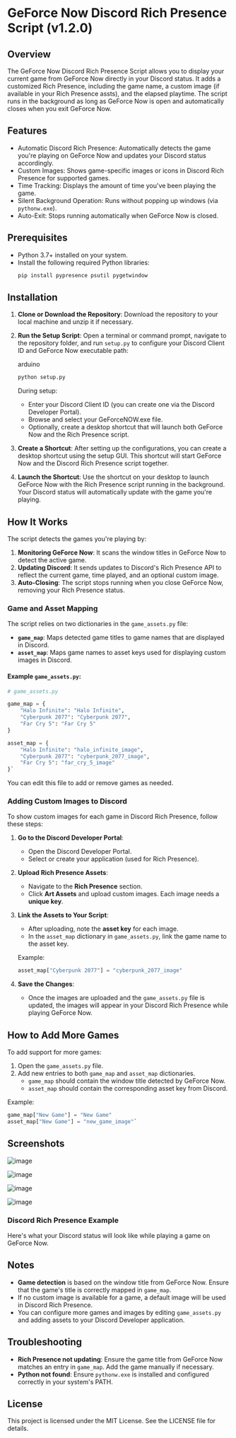 GeForce Now Discord Rich Presence Script (v1.2.0)
=================================================

Overview
--------

The GeForce Now Discord Rich Presence Script allows you to display your current game from GeForce Now directly in your Discord status. It adds a customized Rich Presence, including the game name, a custom image (if available in your Rich Presence assts), and the elapsed playtime. The script runs in the background as long as GeForce Now is open and automatically closes when you exit GeForce Now.

Features
--------

-   Automatic Discord Rich Presence: Automatically detects the game you're playing on GeForce Now and updates your Discord status accordingly.
-   Custom Images: Shows game-specific images or icons in Discord Rich Presence for supported games.
-   Time Tracking: Displays the amount of time you've been playing the game.
-   Silent Background Operation: Runs without popping up windows (via `pythonw.exe`).
-   Auto-Exit: Stops running automatically when GeForce Now is closed.

Prerequisites
-------------

-   Python 3.7+ installed on your system.
-   Install the following required Python libraries:
    ```bash
    pip install pypresence psutil pygetwindow
    ```
    
Installation
------------

1.  **Clone or Download the Repository**: Download the repository to your local machine and unzip it if necessary.

2.  **Run the Setup Script**: Open a terminal or command prompt, navigate to the repository folder, and run `setup.py` to configure your Discord Client ID and GeForce Now executable path:

    arduino
    ```bash
    python setup.py
    ```
    During setup:

    -   Enter your Discord Client ID (you can create one via the Discord Developer Portal).
    -   Browse and select your GeForceNOW.exe file.
    -   Optionally, create a desktop shortcut that will launch both GeForce Now and the Rich Presence script.
3.  **Create a Shortcut**: After setting up the configurations, you can create a desktop shortcut using the setup GUI. This shortcut will start GeForce Now and the Discord Rich Presence script together.

4.  **Launch the Shortcut**: Use the shortcut on your desktop to launch GeForce Now with the Rich Presence script running in the background. Your Discord status will automatically update with the game you're playing.

How It Works
------------

The script detects the games you're playing by:

1.  **Monitoring GeForce Now**: It scans the window titles in GeForce Now to detect the active game.
2.  **Updating Discord**: It sends updates to Discord's Rich Presence API to reflect the current game, time played, and an optional custom image.
3.  **Auto-Closing**: The script stops running when you close GeForce Now, removing your Rich Presence status.

### Game and Asset Mapping

The script relies on two dictionaries in the `game_assets.py` file:

-   **`game_map`**: Maps detected game titles to game names that are displayed in Discord.
-   **`asset_map`**: Maps game names to asset keys used for displaying custom images in Discord.

#### Example `game_assets.py`:

```python
# game_assets.py

game_map = {
    "Halo Infinite": "Halo Infinite",
    "Cyberpunk 2077": "Cyberpunk 2077",
    "Far Cry 5": "Far Cry 5"
}

asset_map = {
    "Halo Infinite": "halo_infinite_image",
    "Cyberpunk 2077": "cyberpunk_2077_image",
    "Far Cry 5": "far_cry_5_image"
}`
```

You can edit this file to add or remove games as needed.

### Adding Custom Images to Discord

To show custom images for each game in Discord Rich Presence, follow these steps:

1.  **Go to the Discord Developer Portal**:

    -   Open the Discord Developer Portal.
    -   Select or create your application (used for Rich Presence).
2.  **Upload Rich Presence Assets**:

    -   Navigate to the **Rich Presence** section.
    -   Click **Art Assets** and upload custom images. Each image needs a **unique key**.
3.  **Link the Assets to Your Script**:

    -   After uploading, note the **asset key** for each image.
    -   In the `asset_map` dictionary in `game_assets.py`, link the game name to the asset key.

    Example:

    ```python
    asset_map["Cyberpunk 2077"] = "cyberpunk_2077_image"
    ```
    
4.  **Save the Changes**:

    -   Once the images are uploaded and the `game_assets.py` file is updated, the images will appear in your Discord Rich Presence while playing GeForce Now.

How to Add More Games
---------------------

To add support for more games:

1.  Open the `game_assets.py` file.
2.  Add new entries to both `game_map` and `asset_map` dictionaries.
    -   `game_map` should contain the window title detected by GeForce Now.
    -   `asset_map` should contain the corresponding asset key from Discord.

Example:

```python
game_map["New Game"] = "New Game"
asset_map["New Game"] = "new_game_image"`
```

Screenshots
-----------
![image](https://github.com/user-attachments/assets/ff082a4d-f56d-49d2-a1ae-b7315bda3af7)

![image](https://github.com/user-attachments/assets/8458347e-5016-48eb-8b25-ff5b93ca4789)

![image](https://github.com/user-attachments/assets/f1bc5685-f33d-4363-a69d-d37519232caa)

![image](https://github.com/user-attachments/assets/46e5e5c3-afd5-4712-a379-544902688f9f)



### Discord Rich Presence Example

Here's what your Discord status will look like while playing a game on GeForce Now.

Notes
-----

-   **Game detection** is based on the window title from GeForce Now. Ensure that the game's title is correctly mapped in `game_map`.
-   If no custom image is available for a game, a default image will be used in Discord Rich Presence.
-   You can configure more games and images by editing `game_assets.py` and adding assets to your Discord Developer application.

Troubleshooting
---------------

-   **Rich Presence not updating**: Ensure the game title from GeForce Now matches an entry in `game_map`. Add the game manually if necessary.
-   **Python not found**: Ensure `pythonw.exe` is installed and configured correctly in your system's PATH.

License
-------

This project is licensed under the MIT License. See the LICENSE file for details.
